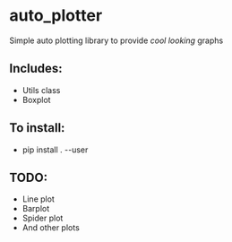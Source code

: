 # auto_plotter

Simple auto plotting library to provide *cool looking* graphs

## Includes:
  - Utils class
  - Boxplot

## To install:
  - pip install . --user

## TODO:
  - Line plot
  - Barplot
  - Spider plot
  - And other plots
